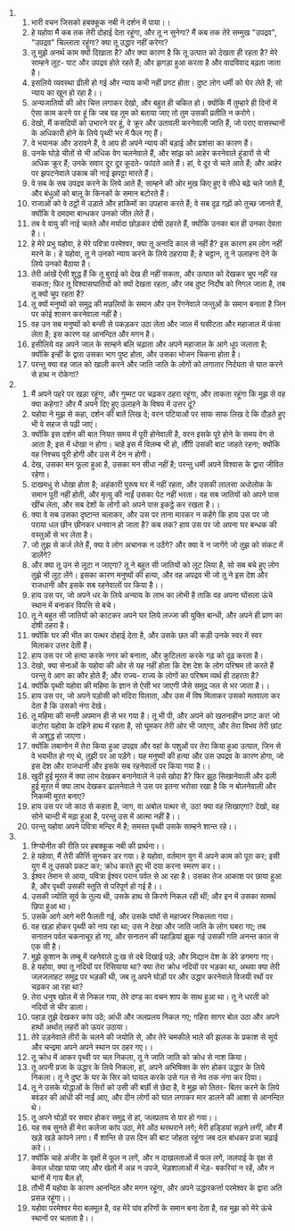 <ol>
  <li>
    <ol>
      <li>भारी वचन जिसको हबक्कूक नबी ने दर्शन में पाया।।</li>
      <li>हे यहोवा मैं कब तक तेरी दोहाई देता रहूंगा, और तू न सुनेगा? मैं कब तक तेरे सम्मुख "उपद्रव", "उपद्रव" चिल्लाता रहूंगा? क्या तू उद्धार नहीं करेगा?</li>
      <li>तू मुझे अनर्थ काम क्यों दिखाता है? और क्या कारण है कि तू उत्पात को देखता ही रहता है? मेरे साम्हने लूट- पाट और उपद्रव होते रहते हैं; और झगड़ा हुआ करता है और वादविवाद बढ़ता जाता है।</li>
      <li>इसलिये व्यवस्था ढीली हो गई और न्याय कभी नहीं प्रगट होता। दुष्ट लोग धर्मी को घेर लेते हैं; सो न्याय का खून हो रहा है।।</li>
      <li>अन्यजातियों की ओर चित्त लगाकर देखो, और बहुत ही चकित हो। क्योंकि मैं तुम्हारे ही दिनों में ऐसा काम करने पर हूं कि जब वह तुम को बताया जाए तो तुम उसकी प्रतीति न करोगे।</li>
      <li>देखो, मैं कसदियों को उभारने पर हूं, वे क्रूर और उतावली करनेवाली जाति हैं, जो पराए वासस्थानों के अधिकारी होने के लिये पृथ्वी भर में फैल गए हैं।</li>
      <li>वे भयानक और डरावने हैं, वे आप ही अपने न्याय की बड़ाई और प्रशंसा का कारण हैं।</li>
      <li>उनके घोड़े चीतों से भी अधिक वेग चलनेवाले हैं, और सांझ को आहेर करनेवाले हुंडारों से भी अधिक क्रूर हैं; उनके सवार दूर दूर कूदते- फांदते आते हैं। हां, वे दूर से चले आते हैं; और आहेर पर झपटनेवाले उकाब की नाई झपट्टा मारते हैं।</li>
      <li>वे सब के सब उपद्रव करने के लिये आते हैं; साम्हने की ओर मुख किए हुए वे सीधे बढ़े चले जाते हैं, और बंधुओं को बालू के किनकों के समान बटोरते हैं।</li>
      <li>राजाओं को वे ठट्ठों में उड़ाते और हाकिमों का उपहास करते हैं; वे सब दृढ़ गढ़ों को तुच्छ जानते हैं, क्योंकि वे दमदमा बान्धकर उनको जीत लेते हैं।</li>
      <li>तब वे वायु की नाई चलते और मर्यादा छोड़कर दोषी ठहरते हैं, क्योंकि उनका बल ही उनका देवता है।।</li>
      <li>हे मेरे प्रभु यहोवा, हे मेरे पवित्रा परमेश्वर, क्या तू अनादि काल से नहीं है? इस कारण हम लोग नहीं मरने के। हे यहोवा, तू ने उनको न्याय करने के लिये ठहराया है; हे चट्टान, तू ने उलाहना देने के लिये उनको बैठाया है।</li>
      <li>तेरी आंखें ऐसी शुद्ध हैं कि तू बुराई को देख ही नहीं सकता, और उत्पात को देखकर चुप नहीं रह सकता; फिर तू विश्वासघातियों को क्यों देखता रहता, और जब दुष्ट निर्दोष को निगल जाता है, तब तू क्यों चुप रहता है?</li>
      <li>तू क्यों मनुष्यों को समुद्र की मछलियों के समान और उन रेंगनेवाले जन्तुओं के समान बनाता है जिन पर कोई शासन करनेवाला नहीं है।</li>
      <li>वह उन सब मनुष्यों को बन्सी से पकड़कर उठा लेता और जाल में घसीटता और महाजाल में फंसा लेता है; इस कारण वह आनन्दित और मगन है।</li>
      <li>इसीलिये वह अपने जाल के साम्हने बलि चढ़ाता और अपने महाजाल के आगे धूप जलाता है; क्योंकि इन्हीं के द्वारा उसका भाग पुष्ट होता, और उसका भोजन चिकना होता है।</li>
      <li>परन्तु क्या वह जाल को खाली करने और जाति जाति के लोगों को लगातार निर्दयता से घात करने से हाथ न रोकेगा?</li>
    </ol>
  </li>
  <li>
    <ol>
      <li>मैं अपने पहरे पर खड़ा रहूंगा, और गुम्मट पर चढ़कर ठहरा रहूंगा, और ताकता रहूंगा कि मुझ से वह क्या कहेगा? और मैं अपने दिए हुए उलाहने के विषय में उत्तर दूं?</li>
      <li>यहोवा ने मुझ से कहा, दर्शन की बातें लिख दे; वरन पटियाओं पर साफ साफ लिख दे कि दौड़ते हुए भी वे सहज से पढ़ी जाएं।</li>
      <li>क्योंकि इस दर्शन की बात नियत समय में पूरी होनेवाली है, वरन इसके पूरे होने के समय वेग से आता है; इस में धोखा न होगा। चाहे इस में विलम्ब भी हो, तौीाी उसकी बाट जाहते रहना; क्योंकि वह निश्चय पूरी होगी और उस में देन न होगी।</li>
      <li>देख, उसका मन फूला हुआ है, उसका मन सीधा नहीं है; परन्तु धर्मी अपने विश्वास के द्वारा जीवित रहेगा।</li>
      <li>दाखमधु से धोखा होता है; अहंकारी पुरूष घर में नहीं रहता, और उसकी लालसा अधोलोक के समान पूरी नहीं होती, और मृत्यु की नाईं उसका पेट नहीं भरता। वह सब जातियों को अपने पास खींच लेता, और सब देशों के लोगों को अपने पास इकट्ठे कर रखता है।।</li>
      <li>क्या वे सब उसका दृष्टान्त चलाकर, और उस पर ताना मारकर न कहेंगे कि हाय उस पर जो पराया धल छीन छीनकर धनवान हो जाता है? कब तक? हाय उस पर जो अपना घर बन्धक की वस्तुओं से भर लेता है।</li>
      <li>जो तुझ से कर्ज लेते हैं, क्या वे लोग अचानक न उठेंगे? और क्या वे न जागेंगे जो तुझ को संकट में डालेंगे?</li>
      <li>और क्या तू उन से लूटा न जाएगा? तू ने बहुत सी जातियों को लूट लिया है, सो सब बचे हुए लोग तुझे भी लूट लेंगे। इसका कारण मनुष्यों की हत्या, और वह अपद्रव भी जो तू ने इस देश और राजधानी और इसके सब रहनेवालों पर किया है।।</li>
      <li>हाय उस पर, जो अपने धर के लिये अन्याय के लाभ का लोभी है ताकि वह अपना घोंसला ऊंचे स्थान में बनाकर विपत्ति से बचे।</li>
      <li>तू ने बहुत सी जातियों को काटकर अपने घर लिये लज्जा की युक्ति बान्धी, और अपने ही प्राण का दोषी ठहरा है।</li>
      <li>क्योंकि घर की भीत का पत्थर दोहाई देता है, और उसके छत की कड़ी उनके स्वर में स्वर मिलाकर उत्तर देती हैं।</li>
      <li>हाय उस पर जो हत्या करके नगर को बनाता, और कुटिलता करके गढ़ को दृढ़ करता है।</li>
      <li>देखो, क्या सेनाओं के यहोवा की ओर से यह नहीं होता कि देश देश के लोग परिश्रम तो करते हैं परन्तु वे आग का कौर होते हैं; और राज्य- राज्य के लोगों का परिश्रम व्यर्थ ही ठहरता है?</li>
      <li>क्योंकि पृथ्वी यहोवा की महिमा के ज्ञान से ऐसी भर जाएगी जैसे समुद्र जल से भर जाता है।।</li>
      <li>हाय उस पर, जो अपने पड़ोसी को मदिरा पिलाता, और उस में विष मिलाकर उसको मतवाला कर देता है कि उसको नंगा देखे।</li>
      <li>तू महिमा की सन्ती अपमान ही से भर गया है। तू भी पी, और अपने को खतनाहीन प्रगट कर! जो कटोरा यहोवा के दहिने हाथ में रहता है, सो घूमकर तेरी ओर भी जाएगा, और तेरा विभव तेरी छांट से अशुद्ध हो जाएगा।</li>
      <li>क्योंकि लबानोन में तेरा किया हुआ उपद्रव और वहां के पशुओं पर तेरा किया हुआ उत्पात, जिन से वे भयभीत हो गए थे, तुझी पर आ पड़ेंगे। यह मनुष्यों की हत्या और उस उपद्रव के कारण होगा, जो इस देश और राजधानी और इसके सब रहनेवालों पर किया गया है।।</li>
      <li>खुदी हुई मूरत में क्या लाभ देखकर बनानेवाले ने उसे खोदा है? फिर झूठ सिखानेवाली और ढली हुई मूरत में क्या लाभ देखकर ढालनेवाले ने उस पर इतना भरोसा रखा है कि न बोलनेवाली और निकम्मी मूरत बनाए?</li>
      <li>हाय उस पर जो काठ से कहता है, जाग, वा अबोल पत्थर से, उठ! क्या वह सिखाएगा? देखो, वह सोने चान्दी में मढ़ा हुआ है, परन्तु उस में आत्मा नहीं है।।</li>
      <li>परन्तु यहोवा अपने पवित्रा मन्दिर में है; समस्त पृथ्वी उसके साम्हने शान्त रहे।।</li>
    </ol>
  </li>
  <li>
    <ol>
      <li>श्ग्यिोनीत की रीति पर हबक्कूक नबी की प्रार्थना।।</li>
      <li>हे यहेावा, मैं तेरी कीर्त्ति सुनकर डर गया। हे यहोवा, वर्तमान युग में अपने काम को पूरा कर; इसी युग में तू उसको प्रकट कर; क्रोध करते हुए भी दया करना स्मरण कर।।</li>
      <li>ईश्वर तेमान से आया, पवित्रा ईश्वर परान पर्वत से आ रहा है। उसका तेज आकाश पर छाया हुआ है, और पृथ्वी उसकी स्तुति से परिपूर्ण हो गई है।।</li>
      <li>उसकी ज्योति सूर्य के तुल्य थी, उसके हाथ से किरणे निकल रही थीं; और इन में उसका सामर्थ छिपा हुआ था।</li>
      <li>उसके आगे आगे मरी फैलती गई, और उसके पांवों से महाज्वर निकलता गया।</li>
      <li>वह खड़ा होकर पृथ्वी को नाप रहा था; उस ने देखा और जाति जाति के लोग घबरा गए; तब सनातन पर्वत चकनाचूर हो गए, और सनातन की पहाड़ियां झुक गई उसकी गति अनन्त काल से एक सी है।</li>
      <li>मुझे कूशान के तम्बू में रहनेवाले दु:ख से दबे दिखाई पड़े; और मिद्यान देश के डेरे डगमगा गए।</li>
      <li>हे यहोवा, क्या तू नदियों पर रिसियाया था? क्या तेरा क्रोध नदियों पर भड़का था, अथवा क्या तेरी जलजलाहट समुद्र पर भड़की थी, जब तू अपने घोड़ों पर और उद्धार करनेवाले विजयी रथों पर चढ़कर आ रहा था?</li>
      <li>तेरा धनुष खोल में से निकल गया, तेरे दण्ड का वचन शाप के साथ हुआ था। तू ने धरती को नदियों से चीर डाला।</li>
      <li>पहाड़ तुझे देखकर कांप उठे; आंधी और जलप्रलय निकल गए; गहिरा सागर बोल उठा और अपने हाथों अर्थात् लहरों को ऊपर उठाया।</li>
      <li>तेरे उड़नेवाले तीरों के चलने की जयोति से, और तेरे चमकीले भाले की झलक के प्रकाश से सूर्य और चन्द्रमा अपने अपने स्थान पर ठहर गए।।</li>
      <li>तू क्रोध में आकर पृथ्वी पर चल निकला, तू ने जाति जाति को क्रोध से नाश किया।</li>
      <li>तू अपनी प्रजा के उद्धार के लिये निकला, हां, अपने अभिषिक्त के संग होकर उद्धार के लिये निकला। तू ने दुष्ट के घर के सिर को घायल करके उसे गल से नेव तक नंगा कर दिया।</li>
      <li>तू ने उसके योद्धाओं के सिरों को उसी की बर्छी से छेदा है, वे मुझ को तितर- बितर करने के लिये बवंडर की आंधी की नाईं आए, और दीन लोगों को घात लगाकर मार डालने की आशा से आनन्दित थे।</li>
      <li>तू अपने घोड़ों पर सवार होकर समुद्र से हां, जलप्रलय से पार हो गया।।</li>
      <li>यह सब सुनते ही मेरा कलेजा कांप उठा, मेरे ओंठ थरथराने लगे; मेरी हडि्डयां सड़ने लगीं, और मैं खड़े खड़े कांपने लगा। मैं शान्ति से उस दिन की बाट जोहता रहूंगा जब दल बांधकर प्रजा चढ़ाई करे।।</li>
      <li>क्योंकि चाहे अंजीर के वृक्षों में फूल न लगें, और न दाखलताओं में फल लगें, जलपाई के वृक्ष से केवल धोखा पाया जाए और खेतों में अन्न न उपजे, भेड़शालाओं में भेड़- बकरियां न रहें, और न थानों में गाय बैल हों,</li>
      <li>तौभी मैं यहोवा के कारण आनन्दित और मगन रहूंगा, और अपने उद्धारकर्त्ता परमेश्वर के द्वारा अति प्रसन्न रहूंगा।।</li>
      <li>यहोवा परमेश्वर मेरा बलमूल है, वह मेरे पांव हरिणों के समान बना देता है, वह मुझ को मेरे ऊंचे स्थानों पर चलाता है।।</li>
    </ol>
  </li>
</ol>